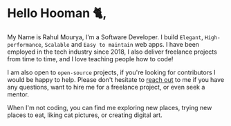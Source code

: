 # Hello Hooman 🐈,
My Name is Rahul Mourya, I'm a Software Developer.  I build `Elegant`, `High-performance`, `Scalable` and `Easy to maintain` web apps.
I have been employed in the tech industry since 2018, I also deliver freelance projects from time to time, and I love teaching people how to code!

I am also open to `open-source` projects, if you're looking for contributors I would be happy to help. Please don't hesitate to [reach out](mailto:ierahul20@gmail.com) to me if you have any questions, want to hire me for a freelance project, or even seek a mentor.

When I'm not coding, you can find me exploring new places, trying new places to eat, liking cat pictures, or creating digital art.
